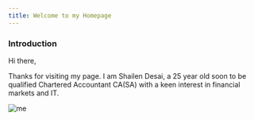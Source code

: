 ```yaml
---
title: Welcome to my Homepage
---
```

### Introduction
Hi there,

Thanks for visiting my page. I am Shailen Desai, a 25 year old soon to be qualified Chartered Accountant CA(SA) with a keen interest in financial markets and IT.

![me](public/resources/me.jpg)